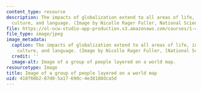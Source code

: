 ```yaml
---
content_type: resource
description: The impacts of globalization extend to all areas of life, including business,
  culture, and language. (Image by Nicolle Rager Fuller, National Science Foundation.)
file: https://ol-ocw-studio-app-production.s3.amazonaws.com/courses/1-463j-the-impact-of-globalization-on-the-built-environment-fall-2009/418f60b287d05a17690c4e38180dca5d_1-463jf09-th.jpg
file_type: image/jpeg
image_metadata:
  caption: The impacts of globalization extend to all areas of life, including business,
    culture, and language. (Image by Nicolle Rager Fuller, [National Science Foundation](http://www.nsf.gov/).)
  credit: ''
  image-alt: Image of a group of people layered on a world map.
resourcetype: Image
title: Image of a group of people layered on a world map
uid: 418f60b2-87d0-5a17-690c-4e38180dca5d
---
```

